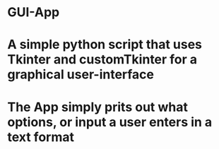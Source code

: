 # GUI-App
# A simple python script that uses Tkinter and customTkinter for a graphical user-interface
# The App simply prits out what options, or input a user enters in a text format

